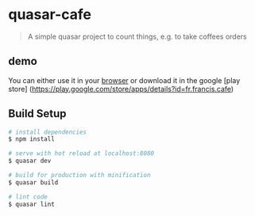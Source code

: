 # quasar-cafe

> A simple quasar project to count things, e.g. to take coffees orders

## demo
You can either use it in your [browser](https://fchabouis.github.io/quasar-cafe/dist/#/) or download it in the google [play store] (https://play.google.com/store/apps/details?id=fr.francis.cafe)

## Build Setup

``` bash
# install dependencies
$ npm install

# serve with hot reload at localhost:8080
$ quasar dev

# build for production with minification
$ quasar build

# lint code
$ quasar lint
```
